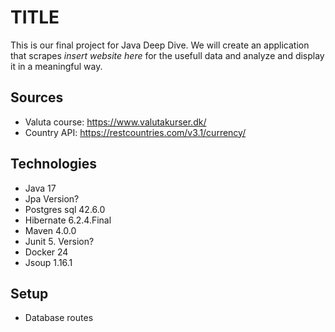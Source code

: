 
# TITLE

This is our final project for Java Deep Dive. We will create an application that scrapes *insert website here* for the usefull data and analyze and display it in a meaningful way.

## Sources
- Valuta course: https://www.valutakurser.dk/
- Country API: https://restcountries.com/v3.1/currency/

## Technologies

- Java 17
- Jpa Version?
- Postgres sql 42.6.0
- Hibernate 6.2.4.Final
- Maven 4.0.0
- Junit 5. Version?
- Docker 24
- Jsoup 1.16.1


## Setup

- Database routes

